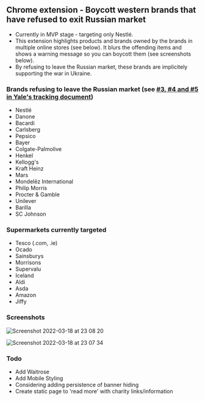 ## Chrome extension - Boycott western brands that have refused to exit Russian market

- Currently in MVP stage - targeting only Nestlé. 
- This extension highlights products and brands owned by the brands in multiple online stores (see below). It blurs the offending items and shows a warning message so you can boycott them (see screenshots below).
- By refusing to leave the Russian market, these brands are implicitely supporting the war in Ukraine.

### Brands refusing to leave the Russian market (see [#3, #4 and #5 in Yale's tracking document](https://som.yale.edu/story/2022/over-400-companies-have-withdrawn-russia-some-remain))

- Nestlé
- Danone
- Bacardi
- Carlsberg
- Pepsico
- Bayer
- Colgate-Palmolive
- Henkel
- Kellogg's
- Kraft Heinz
- Mars
- Mondelēz International
- Philip Morris
- Procter & Gamble
- Unilever
- Barilla
- SC Johnson

### Supermarkets currently targeted

- Tesco (.com, .ie)
- Ocado
- Sainsburys
- Morrisons
- Supervalu
- Iceland
- Aldi
- Asda
- Amazon
- Jiffy

### Screenshots

![Screenshot 2022-03-18 at 23 08 20](https://user-images.githubusercontent.com/49898713/159095686-7a72a1d7-347c-42bb-8613-ec8f9bfc1c93.png)

![Screenshot 2022-03-18 at 23 07 34](https://user-images.githubusercontent.com/49898713/159095700-ff74b706-5d46-4e26-9880-00d6fcc7f711.png)


### Todo

- Add Waitrose
- Add Mobile Styling
- Considering adding persistence of banner hiding
- Create static page to 'read more' with charity links/information
